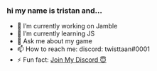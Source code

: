 ### hi my name is tristan and...

- 🔭 I’m currently working on Jamble
- 🌱 I’m currently learning JS
- 💬 Ask me about my game
- 📫 How to reach me: discord: twisttaan#0001
- ⚡ Fun fact: [Join My Discord 😇](https://discord.gg/8ZkSgb4sPh)

<!--
**twisttaan/twisttaan** is a ✨ _special_ ✨ repository because its `README.md` (this file) appears on your GitHub profile.

Here are some ideas to get you started:

- 🔭 I’m currently working on Hometime!
- 🌱 I’m currently learning C#
- 💬 Ask me about my game
- 📫 How to reach me: discord: twisttaan#0903
- ⚡ Fun fact: [Hometime! Discord](https://discord.gg/eSVBGxk)
-->
